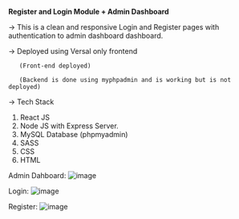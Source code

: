 **Register and Login Module + Admin Dashboard**

-> This is a clean and responsive Login and Register pages with authentication to admin dashboard dashboard.

-> Deployed using Versal only frontend

       (Front-end deployed)

       (Backend is done using myphpadmin and is working but is not deployed)

-> Tech Stack
1. React JS
2. Node JS
   with Express Server.
3. MySQL Database (phpmyadmin)
4. SASS
5. CSS
6. HTML

Admin Dahboard:
![image](https://github.com/5hweta28/admin-dashboard/assets/113817351/ed768a1e-1818-447b-be7d-b564fa06fe3c)

Login:
![image](https://github.com/5hweta28/admin-dashboard/assets/113817351/5ece1cda-502a-4523-b0a3-8454dc8d7b11)

Register:
![image](https://github.com/5hweta28/admin-dashboard/assets/113817351/d387ea55-8e4a-4665-9136-216afee54793)
